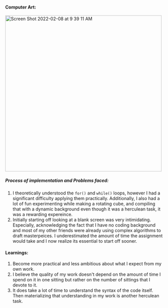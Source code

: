 #### Computer Art:
<img width="497" alt="Screen Shot 2022-02-08 at 9 39 11 AM" src="https://user-images.githubusercontent.com/98395837/152925342-d6694be5-73ee-4001-a60a-4c9be20edfa9.png">


##### Process of implementation and Problems faced:
1. I theoretically understood the ````for()```` and ````while()```` loops, however I had a significant difficulty applying them practically. Additionally, I also had a lot of fun experimenting while making a rotating cube, and compiling that with a dynamic background even though it was a herculean task, it was a rewarding expereince. 
2. Initially starting off looking at a blank screen was very intimidating. Especially, acknowledging the fact that I have no coding background and most of my other friends were already using complex algorithms to draft masterpeices. I underestimated the amount of time the assignment would take and I now realize its essential to start off sooner. 

#### Learnings: 
1. Become more practical and less ambitious about what I expect from my own work.
2. I believe the quality of my work doesn't depend on the amount of time I spend on it in one sitting but rather on the number of sittings that I devote to it.
3. It does take a lot of time to understand the syntax of the code itself. Then materializing that understanding in my work is another herculean task. 
